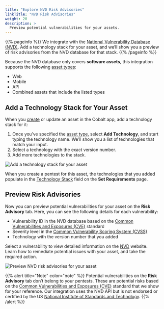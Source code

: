 ```yaml
---
title: "Explore NVD Risk Advisories"
linkTitle: "NVD Risk Advisories"
weight: 20
description: >
  Preview potential vulnerabilities for your assets.
---
```


{{% pageinfo %}}
We integrate with the [National Vulnerability Database (NVD)](https://nvd.nist.gov/). Add a technology stack for your asset, and we’ll show you a preview of risk advisories from the NVD database for that stack.
{{% /pageinfo %}}

Because the NVD database only covers **software assets**, this integration supports the following [asset types](/platform-deep-dive/assets/#asset-types):

- Web
- Mobile
- API
- Combined assets that include the listed types

## Add a Technology Stack for Your Asset

When you [create](/platform-deep-dive/assets/#create-an-asset) or update an asset in the Cobalt app, add a technology stack for it:

1. Once you’ve specified the [asset type](/platform-deep-dive/assets/#asset-types), select **Add Technology**, and start typing the technology name. We’ll show you a list of technologies that match your input.
1. Select a technology with the exact version number.
1. Add more technologies to the stack.

![Add a technology stack for your asset](/deepdive/AddTechnologyNVD.png "Add a technology stack for your asset")

When you create a pentest for this asset, the technologies that you added populate in the [Technology Stack](/getting-started/pentest-objectives/stack/) field on the **Set Requirements** page.

## Preview Risk Advisories

Now you can preview potential vulnerabilities for your asset on the **Risk Advisory** tab. Here, you can see the following details for each vulnerability:

- Vulnerability ID in the NVD database based on the [Common Vulnerabilities and Exposures (CVE)](https://cve.mitre.org/) standard
- Severity level in the [Common Vulnerability Scoring System (CVSS)](https://nvd.nist.gov/vuln-metrics/cvss)
- Technology with the version number that you added

Select a vulnerability to view detailed information on the [NVD](https://nvd.nist.gov/) website. Learn how to remediate potential issues with your asset, and take the required action.

![Preview NVD risk advisories for your asset](/deepdive/PreviewRiskAdvisories.png "Preview NVD risk advisories for your asset")

{{% alert title="Note" color="note" %}}
Potential vulnerabilities on the **Risk Advisory** tab don’t belong to your pentests. These are potential risks based on the <a href="https://cve.mitre.org/" target="_blank">Common Vulnerabilities and Exposures (CVE)</a> standard that we show for your reference. Our integration uses the NVD API but is not endorsed or certified by the US <a href="https://nist.gov" target="_blank">National Institute of Standards and Technology</a>.
{{% /alert %}}
